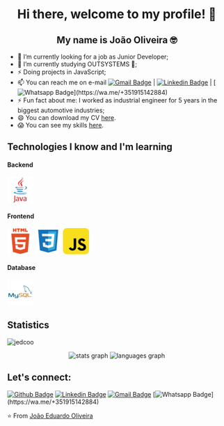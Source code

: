 <p align="center">
  <h1 align="center">  Hi there, welcome to my profile! 👋</h1>
  <h2 align="center">  My name is João Oliveira 🤓</h2> 
</p>

- 🔭 I’m currently looking for a job as Junior Developer;
- 🌱 I’m currently studying OUTSYSTEMS 🤪;
- ⚡ Doing projects in JavaScript;
- 📫 You can reach me on e-mail [![Gmail Badge](https://img.shields.io/badge/-Gmail-c14438?style=flat-square&logo=Gmail&logoColor=white&link=mailto:jedcoo@gmail.com)](mailto:jedcoo@gmail.com) | [![Linkedin Badge](https://img.shields.io/badge/-LinkedIn-blue?style=flat-square&logo=Linkedin&logoColor=white&link=https://www.linkedin.com/in/jedcoo/)](https://www.linkedin.com/in/jedcoo/) | [![Whatsapp Badge](https://img.shields.io/static/v1?message=Whatsapp&logo=whatsapp&label=&color=25D366&logoColor=white&labelColor=&style=for-the-badge")](https://wa.me/+351915142884)
- ⚡ Fun fact about me: I worked as industrial engineer for 5 years in the biggest automotive industries;
- 😄 You can download my CV [here](https://github.com/Drete457/Drete457/blob/master/CV%20-%20Filipe%20Mota.pdf "here").
- 😱 You can see my skills [here](https://github.com/Drete457/Drete457/blob/master/technicalSkills.md "here").

## Technologies I know and I'm learning
#### Backend
<p align="left">
<img src="https://github.com/Drete457/Drete457/blob/master/icons/java-original.svg" alt="java" width="60" height="60"/>
</p>

#### Frontend
<p align="left">
<img src="https://github.com/Drete457/Drete457/blob/master/icons/html5-original-wordmark.svg" alt="html5" width="60" height="60"/>
<img src="https://github.com/Drete457/Drete457/blob/master/icons/css3-original-wordmark.svg" alt="css3" width="60" height="60"/>
<img src="https://github.com/Drete457/Drete457/blob/master/icons/javascript-original.svg" alt="javascript" width="60" height="60"/>
</p>

#### Database
<p align="left">
<img src="https://github.com/Drete457/Drete457/blob/master/icons/mysql-original.svg" alt="mysql" width="60" height="60"/>
</p>

## Statistics
<p align="left"> <img src="https://komarev.com/ghpvc/?username=jedcoo" alt="jedcoo" /></p>
<div align="center">
  <img src="https://github-readme-stats.vercel.app/api?hide_title=false&hide_rank=false&show_icons=true&include_all_commits=true&count_private=true&disable_animations=false&theme=dracula&locale=en&hide_border=false&username=jedcoo" height="150" alt="stats graph"  />
  <img src="https://github-readme-stats.vercel.app/api/top-langs?locale=en&hide_title=false&layout=compact&card_width=320&langs_count=5&theme=dracula&hide_border=false&username=jedcoo" height="150" alt="languages graph"  />
</div>

## Let's connect:
[![Github Badge](https://img.shields.io/badge/-Github-000?style=flat-square&logo=Github&logoColor=white&link=https://github.com/Drete457)](https://github.com/jedcoo)
[![Linkedin Badge](https://img.shields.io/badge/-LinkedIn-blue?style=flat-square&logo=Linkedin&logoColor=white&link=https://www.linkedin.com/in/jedcoo/)](https://www.linkedin.com/in/jedcoo/)
[![Gmail Badge](https://img.shields.io/badge/-Gmail-c14438?style=flat-square&logo=Gmail&logoColor=white&link=mailto:jedcoo@gmail.com)](mailto:jedcoo@gmail.com)
[![Whatsapp Badge](https://img.shields.io/static/v1?message=Whatsapp&logo=whatsapp&label=&color=25D366&logoColor=white&labelColor=&style=for-the-badge")](https://wa.me/+351915142884)

⭐️ From [João Eduardo Oliveira](https://github.com/jedcoo)

<!--
**jedcoo/jedcoo** is a ✨ _special_ ✨ repository because its `README.md` (this file) appears on your GitHub profile.

Here are some ideas to get you started:

- 🔭 I’m currently working on ...
- 🌱 I’m currently learning ...
- 👯 I’m looking to collaborate on ...
- 🤔 I’m looking for help with ...
- 💬 Ask me about ...
- 📫 How to reach me: ...
- 😄 Pronouns: ...
- ⚡ Fun fact: ...
-->
